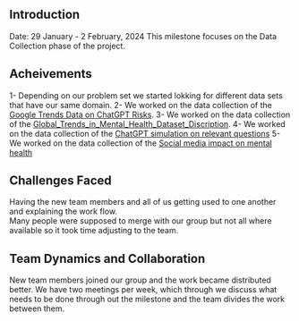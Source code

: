 ## Introduction
Date: 29 January - 2 February, 2024
This milestone focuses on the Data Collection phase of the project.

## Acheivements
1- Depending on our problem set we started lokking for different data sets that have our same domain.
2- We worked on the data collection of the [Google Trends Data on ChatGPT Risks](2_data_collection/Google_Trends_On_ChatGPT_Risks.md).
3- We worked on the data collection of the [Global_Trends_in_Mental_Health_Dataset_Discription](2_data_collection/Global_Trends_in_Mental_Health_Dataset_Discription.md).
4- We worked on the data collection of the [ChatGPT simulation on relevant questions](https://github.com/MIT-Emerging-Talent/2024-group-03-cdsp/blob/main/3_data_analysis/chatgpt_simulation/README.md)
5- We worked on the data collection of the [Social media impact on mental health](https://github.com/MIT-Emerging-Talent/2024-group-03-cdsp/blob/main/2_data_collection/Social_Media_impact_on_Mental_Health.md) 

## Challenges Faced
Having the new team members and all of us getting used to one another and explaining the work flow.														
Many people were supposed to merge with our group but not all where available so it took time adjusting to the team.

## Team Dynamics and Collaboration
New team members joined our group and the work became distributed better.
We have two meetings per week, which through we discuss what needs to be done through out the milestone and the team divides the work between them.